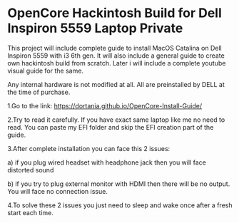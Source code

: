 # OpenCore Hackintosh Build for Dell Inspiron 5559 Laptop Private

This project will include complete guide to install MacOS Catalina on Dell Inspiron 5559 with i3 6th gen. It will also include a general guide to create own hackintosh build from scratch. Later i will include a complete youtube visual guide for the same.

Any internal hardware is not modified at all. All are preinstalled by DELL at the time of purchase.

1.Go to the link: https://dortania.github.io/OpenCore-Install-Guide/

2.Try to read it carefully. If you have exact same laptop like me no need to read. You can paste my EFI folder and skip the EFI creation part of the guide.

3.After complete installation you can face this 2 issues: 

a) if you plug wired headset with headphone jack then you will face distorted sound

b) if you try to plug external monitor with HDMI then there will be no output. You will face no connection issue.
                                                          
4.To solve these 2 issues you just need to sleep and wake once after a fresh start each time.
